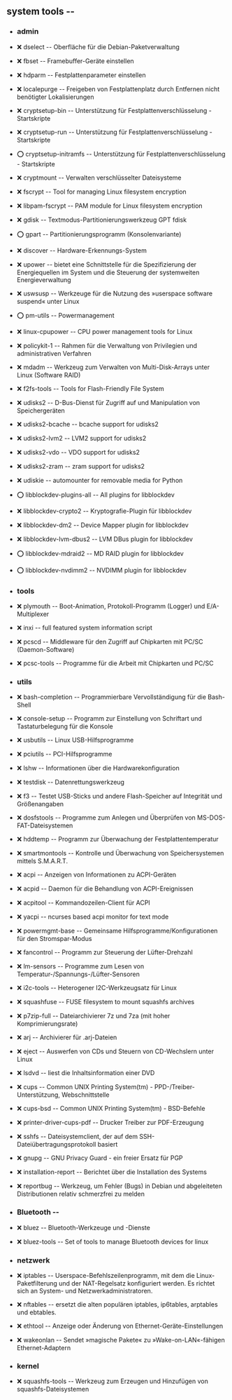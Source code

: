 ##  system tools  -- 

- ###  admin

- :x:  dselect  --	Oberfläche für die Debian-Paketverwaltung
- :x:  fbset  --	Framebuffer-Geräte einstellen
- :x:  hdparm  --	Festplattenparameter einstellen
- :x:  localepurge  --	Freigeben von Festplattenplatz durch Entfernen nicht benötigter Lokalisierungen 
- :x:  cryptsetup-bin  --	Unterstützung für Festplattenverschlüsselung - Startskripte
- :x:  cryptsetup-run  --	Unterstützung für Festplattenverschlüsselung - Startskripte
- :o:  cryptsetup-initramfs  --	Unterstützung für Festplattenverschlüsselung - Startskripte
- :x:  cryptmount  -- 		Verwalten verschlüsselter Dateisysteme
- :x:  fscrypt  --		Tool for managing Linux filesystem encryption
- :x:  libpam-fscrypt  --	PAM module for Linux filesystem encryption
- :x:  gdisk  --	Textmodus-Partitionierungswerkzeug GPT fdisk
- :o:  gpart  --	Partitionierungsprogramm (Konsolenvariante)
- :x:  discover  --	Hardware-Erkennungs-System
- :x:  upower  --	bietet eine Schnittstelle für die Spezifizierung der Energiequellen im System und die Steuerung der systemweiten Energieverwaltung
- :x:  uswsusp  --	Werkzeuge für die Nutzung des »userspace software suspend« unter Linux
- :o:  pm-utils  --	Powermanagement
- :x:  linux-cpupower  -- CPU power management tools for Linux
- :x:  policykit-1  --	Rahmen für die Verwaltung von Privilegien und administrativen Verfahren
- :x:  mdadm  --	Werkzeug zum Verwalten von Multi-Disk-Arrays unter Linux (Software RAID)
- :x:  f2fs-tools  --	Tools for Flash-Friendly File System

- :x:  udisks2  --	D-Bus-Dienst für Zugriff auf und Manipulation von Speichergeräten
- :x:  udisks2-bcache  -- bcache support for udisks2
- :x:  udisks2-lvm2  --	LVM2 support for udisks2
- :x:  udisks2-vdo  --	VDO support for udisks2
- :x:  udisks2-zram  -- zram support for udisks2
- :x:  udiskie  --	automounter for removable media for Python
- :o:  libblockdev-plugins-all  -- All plugins for libblockdev
- :x:  libblockdev-crypto2  --	Kryptografie-Plugin für libblockdev
- :x:  libblockdev-dm2  --	Device Mapper plugin for libblockdev
- :x:  libblockdev-lvm-dbus2  -- LVM DBus plugin for libblockdev
- :o:  libblockdev-mdraid2  --	MD RAID plugin for libblockdev
- :o:  libblockdev-nvdimm2  --	NVDIMM plugin for libblockdev

- ###  tools

- :x:  plymouth  --	Boot-Animation, Protokoll-Programm (Logger) und E/A-Multiplexer

- :x:  inxi  --		full featured system information script

- :x:  pcscd  --	Middleware für den Zugriff auf Chipkarten mit PC/SC (Daemon-Software)
- :x:  pcsc-tools  --	Programme für die Arbeit mit Chipkarten und PC/SC

- ###  utils

- :x:  bash-completion  -- Programmierbare Vervollständigung für die Bash-Shell
- :x:  console-setup  -- Programm zur Einstellung von Schriftart und Tastaturbelegung für die Konsole
- :x:  usbutils  --	Linux USB-Hilfsprogramme 
- :x:  pciutils  --	PCI-Hilfsprogramme
- :x:  lshw  --		Informationen über die Hardwarekonfiguration
- :x:  testdisk  --	Datenrettungswerkzeug
- :x:  f3  --		Testet USB-Sticks und andere Flash-Speicher auf Integrität und Größenangaben
- :x:  dosfstools  --	Programme zum Anlegen und Überprüfen von MS-DOS-FAT-Dateisystemen
- :x:  hddtemp  --	Programm zur Überwachung der Festplattentemperatur
- :x:  smartmontools  -- Kontrolle und Überwachung von Speichersystemen mittels S.M.A.R.T.

- :x:  acpi  --		Anzeigen von Informationen zu ACPI-Geräten
- :x:  acpid  --	Daemon für die Behandlung von ACPI-Ereignissen
- :x:  acpitool  --	Kommandozeilen-Client für ACPI
- :x:  yacpi  --	ncurses based acpi monitor for text mode
- :x:  powermgmt-base  -- Gemeinsame Hilfsprogramme/Konfigurationen für den Stromspar-Modus
- :x:  fancontrol  --	Programm zur Steuerung der Lüfter-Drehzahl
- :x:  lm-sensors  --	Programme zum Lesen von Temperatur-/Spannungs-/Lüfter-Sensoren
- :x:  i2c-tools  --	Heterogener I2C-Werkzeugsatz für Linux

- :x:  squashfuse  --	FUSE filesystem to mount squashfs archives
- :x:  p7zip-full  --	Dateiarchivierer 7z und 7za (mit hoher Komprimierungsrate)
- :x:  arj  --		Archivierer für .arj-Dateien

- :x:  eject  --	Auswerfen von CDs und Steuern von CD-Wechslern unter Linux
- :x:  lsdvd  --	liest die Inhaltsinformation einer DVD

- :x:  cups  --		Common UNIX Printing System(tm) - PPD-/Treiber-Unterstützung, Webschnittstelle
- :x:  cups-bsd  --	Common UNIX Printing System(tm) - BSD-Befehle 
- :x:  printer-driver-cups-pdf  -- Drucker Treiber zur PDF-Erzeugung

- :x:  sshfs  --	Dateisystemclient, der auf dem SSH-Dateiübertragungsprotokoll basiert
- :x:  gnupg  --	GNU Privacy Guard - ein freier Ersatz für PGP

- :x:  installation-report  --	Berichtet über die Installation des Systems
- :x:  reportbug  --		Werkzeug, um Fehler (Bugs) in Debian und abgeleiteten Distributionen relativ schmerzfrei zu melden

- ###  Bluetooth  -- 

- :x:  bluez  --	Bluetooth-Werkzeuge und -Dienste
- :x:  bluez-tools  --	Set of tools to manage Bluetooth devices for linux

- ### netzwerk

- :x:  iptables  --	Userspace-Befehlszeilenprogramm, mit dem die Linux-Paketfilterung und der NAT-Regelsatz konfiguriert werden. Es richtet sich an System- und Netzwerkadministratoren.
- :x:  nftables  --	ersetzt die alten populären iptables, ip6tables, arptables und ebtables.

- :x:  ethtool  --	Anzeige oder Änderung von Ethernet-Geräte-Einstellungen

- :x:  wakeonlan  --	Sendet »magische Pakete« zu »Wake-on-LAN«-fähigen Ethernet-Adaptern

- ###  kernel

- :x:  squashfs-tools  -- Werkzeug zum Erzeugen und Hinzufügen von squashfs-Dateisystemen
